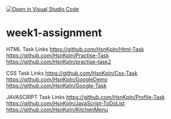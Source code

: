 [![Open in Visual Studio Code](https://classroom.github.com/assets/open-in-vscode-f059dc9a6f8d3a56e377f745f24479a46679e63a5d9fe6f495e02850cd0d8118.svg)](https://classroom.github.com/online_ide?assignment_repo_id=7352410&assignment_repo_type=AssignmentRepo)
# week1-assignment
HTML Task Links
https://github.com/HsnKpln/Html-Task
https://github.com/HsnKpln/Practise-Task
https://github.com/HsnKpln/practise-task2

CSS Task Links
https://github.com/HsnKpln/Css-Task
https://github.com/HsnKpln/GoogleDemo
https://github.com/HsnKpln/Google-Task

JAVASCRİPT Task Links
https://github.com/HsnKpln/Profile-Task
https://github.com/HsnKpln/JavaScript-ToDoList
https://github.com/HsnKpln/KitchenMenu
